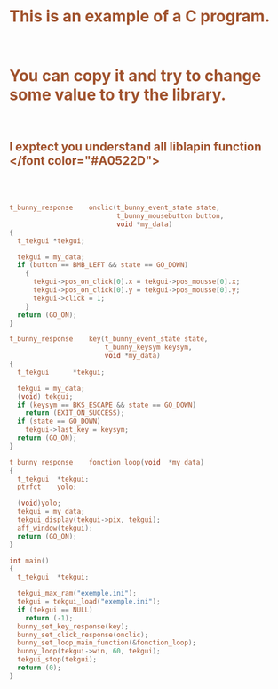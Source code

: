 <font color="#A0522D">This is an example of a C program.</br></br>
============
You can copy it and try to change some value to try the library.</br></br>
============

I exptect you understand all liblapin function</br></font color="#A0522D">
---
</br></br>

```c
t_bunny_response	onclic(t_bunny_event_state state,
			               t_bunny_mousebutton button,
			               void *my_data)
{
  t_tekgui *tekgui;

  tekgui = my_data;
  if (button == BMB_LEFT && state == GO_DOWN)
    {
      tekgui->pos_on_click[0].x = tekgui->pos_mousse[0].x;
      tekgui->pos_on_click[0].y = tekgui->pos_mousse[0].y;
      tekgui->click = 1;
    }
  return (GO_ON);
}

t_bunny_response	key(t_bunny_event_state state,
			            t_bunny_keysym keysym,
			            void *my_data)
{
  t_tekgui		*tekgui;

  tekgui = my_data;
  (void) tekgui;
  if (keysym == BKS_ESCAPE && state == GO_DOWN)
    return (EXIT_ON_SUCCESS);
  if (state == GO_DOWN)
    tekgui->last_key = keysym;
  return (GO_ON);
}

t_bunny_response	fonction_loop(void	*my_data)
{
  t_tekgui	*tekgui;
  ptrfct	yolo;

  (void)yolo;
  tekgui = my_data;
  tekgui_display(tekgui->pix, tekgui);
  aff_window(tekgui);
  return (GO_ON);
}

int	main()
{
  t_tekgui	*tekgui;

  tekgui_max_ram("exemple.ini");
  tekgui = tekgui_load("exemple.ini");
  if (tekgui == NULL)
    return (-1);
  bunny_set_key_response(key);
  bunny_set_click_response(onclic);
  bunny_set_loop_main_function(&fonction_loop);
  bunny_loop(tekgui->win, 60, tekgui);
  tekgui_stop(tekgui);
  return (0);
}
```

